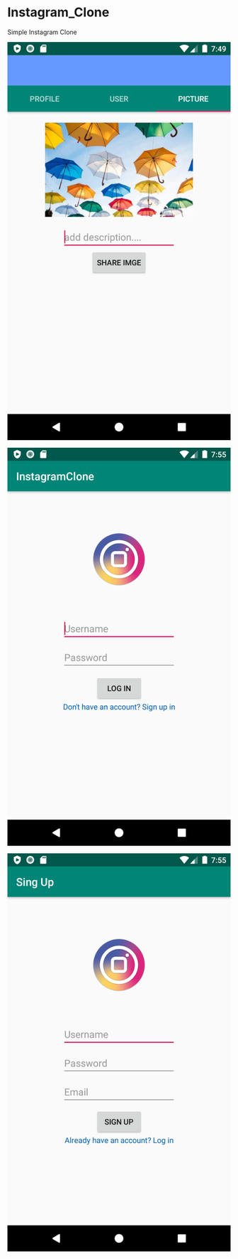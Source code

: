 # Instagram_Clone
Simple Instagram Clone

![ss1](https://raw.githubusercontent.com/tushartripathi/Instagram_Clone/master/ss/Screenshot_1588947572.png)

![ss2](https://raw.githubusercontent.com/tushartripathi/Instagram_Clone/master/ss/Screenshot_1588947939.png)

![ss3](https://raw.githubusercontent.com/tushartripathi/Instagram_Clone/master/ss/Screenshot_1588947944.png)
